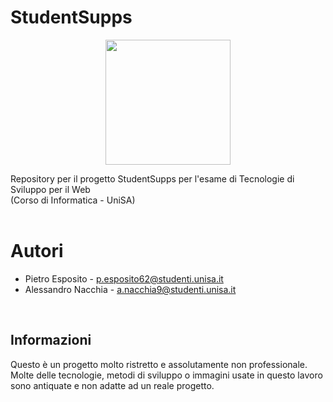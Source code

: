 # StudentSupps
<p align="center">
  <img width="200" src="https://github.com/FireLion137/StudentSupps/assets/55352707/469f1aa5-6851-4a2a-b4b8-562c0fde3367">
</p>
Repository per il progetto StudentSupps per l'esame di Tecnologie di Sviluppo per il Web <br>(Corso di Informatica - UniSA)<br><br>

# Autori
+ Pietro Esposito - p.esposito62@studenti.unisa.it
+ Alessandro Nacchia - a.nacchia9@studenti.unisa.it
<br>

## Informazioni
Questo è un progetto molto ristretto e assolutamente non professionale.<br>
Molte delle tecnologie, metodi di sviluppo o immagini usate in questo lavoro sono antiquate e non adatte ad un reale progetto.<br>
